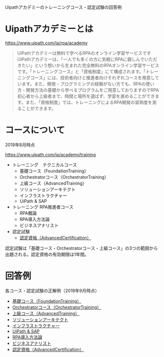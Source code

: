 Uipathアカデミーのトレーニングコース・認定試験の回答例

# Uipathアカデミーとは

https://www.uipath.com/ja/rpa/academy

> UiPathアカデミーは無料で学べるRPAのオンライン学習サービスです
UiPathアカデミーは、「一人でも多くの方に気軽にRPAに親しんでいただきたい」という想いから生まれた完全無料のRPAオンライン学習サービスです。「トレーニングコース」と「資格制度」にて構成されます。「トレーニングコース」には、技術者向けと推進者向けそれぞれコースを用意しています。また、開発・プログラミングの経験がない方でも、RPAの使い方・開発方法の基礎から学べるプログラムをご用意しておりますのでRPA初心者から上級者まで、時間と場所を選ばず、学習を進めることができます。また、「資格制度」では、トレーニングによるRPA開発の習熟度を測ることができます。



# コースについて

2019年8月時点

https://www.uipath.com/ja/academy/training


- トレーニング　テクニカルコース
  - 基礎コース（FoundationTraining）
  - Orchestratorコース（OrchestratorTraining）
  - 上級コース（AdvancedTraining）
  - ソリューションアーキテクト
  - インフラストラクチャー
  - UiPath & SAP
- トレーニング RPA推進者コース
  - RPA概論
  - RPA導入方法論
  - ビジネスアナリスト
- 認定試験
  - [認定資格（AdvancedCertification）](https://www.uipath.com/rpa/academy/certifications?hsCtaTracking=3c2c1152-08c6-4ba3-9673-121b2d243d0d%7C6b850463-daf5-4c29-a8a1-3268d60045f5)

認定試験は「基礎コース・Orchestratorコース・上級コース」の3つの範囲から出題される。認定資格の有効期限は1年間。


# 回答例

各コース・認定試験の正解例（2019年9月時点）

- [基礎コース（FoundationTraining）](/FoundationTraining)
- [Orchestratorコース（OrchestratorTraining）](/OrchestratorTraining)
- [上級コース（AdvancedTraining）](/AdvancedTraining)
- [ソリューションアーキテクト](/SolutionArchitectTraining)
- [インフラストラクチャー](/InfrastructureTraining)
- [UiPath & SAP](/SAPAutomationTraining)
- [RPA導入方法論](/ImplementationMethodologyTraining)
- [ビジネスアナリスト](/BusinessAnalystTraining)
- [認定資格（AdvancedCertification）](/AdvancedCertification)
